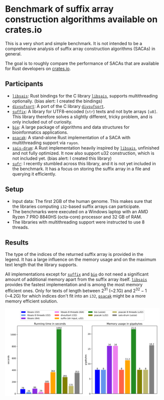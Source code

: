 # Benchmark of suffix array construction algorithms available on crates.io

This is a very short and simple benchmark. It is not intended to be a comprehensive analysis of suffix array construction algorithms (SACAs) in general.

The goal is to roughly compare the performance of SACAs that are available for Rust developers on [crates.io].

[crates.io]: https://crates.io

## Participants

- [`libsais`](https://github.com/feldroop/libsais-rs): Rust bindings for the C library [`libsais`], supports multithreading optionally. (bias alert: I created the bindings)
- [`divsufsort`](https://github.com/fasterthanlime/stringsearch): A port of the C library [`divsufsort`].
- [`suffix`]: A library for UTF8-encoded (`str`) texts and not byte arrays `[u8]`. This library therefore solves a slightly different, tricky problem, and is only included out of curiosity.
- [`bio`]: A large package of algorithms and data structures for bioinformatics applications.
- [`psacak`]: A stand-alone Rust implementation of a SACA with multithreading support via `rayon`.
- [`sais-drum`]: A Rust implementation heavily inspired by [`libsais`], unfinished and not fully optimized. It now also support u32 construction, which is not included yet. (bias alert: I created this library)
- [`sufr`]: I recently stumbled across this library, and it is not yet included in the benchmark. It has a focus on storing the suffix array in a file and querying it efficiently.
 
## Setup

- Input data: The first 2GB of the human genome. This makes sure that the libraries computing `i32`-based suffix arrays can participate. 
- The benchmarks were executed on a Windows laptop with an AMD Ryzen 7 PRO 8840HS (octa-core) processor and 32 GB of RAM.
- The libraries with multithreading support were instructed to use 8 threads.

## Results

The type of the indices of the returned suffix array is provided in the legend. It has a large influence on the memory usage and on the maximum text length that the library supports. 

All implementations except for [`suffix`] and [`bio`] do not need a significant amount of additional memory apart from the suffix array itself. [`libsais`] provides the fastest implementation and is among the most memory efficient ones. 
Only for texts of length between $2^{31}$ (~2.1G) and $2^{32} -1$ (~4.2G) for which indices don't fit into an `i32`, [`psacak`] might be a more memory efficient solution.

<img src="plot/plot.svg" />

[`libsais`]: https://github.com/IlyaGrebnov/libsais
[`divsufsort`]: https://github.com/y-256/libdivsufsort
[`suffix`]: https://github.com/BurntSushi/suffix
[`bio`]: https://github.com/rust-bio/rust-bio
[`psacak`]: https://github.com/hucsmn/psacak
[`sais-drum`]: https://github.com/feldroop/sais-drum 
[`sufr`]: https://github.com/TravisWheelerLab/sufr
